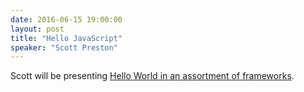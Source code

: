 ```yaml
---
date: 2016-06-15 19:00:00
layout: post
title: "Hello JavaScript"
speaker: "Scott Preston"
---
```


Scott will be presenting [Hello World in an assortment of frameworks](http://scottpreston.github.io/update/2016/02/29/hello-world-javascript.html).
